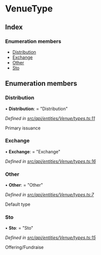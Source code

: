 # VenueType

## Index

### Enumeration members

* [Distribution](venuetype.md#distribution)
* [Exchange](venuetype.md#exchange)
* [Other](venuetype.md#other)
* [Sto](venuetype.md#sto)

## Enumeration members

### Distribution

• **Distribution**: = "Distribution"

_Defined in_ [_src/api/entities/Venue/types.ts:11_](https://github.com/PolymathNetwork/polymesh-sdk/blob/1221e467/src/api/entities/Venue/types.ts#L11)

Primary issuance

### Exchange

• **Exchange**: = "Exchange"

_Defined in_ [_src/api/entities/Venue/types.ts:16_](https://github.com/PolymathNetwork/polymesh-sdk/blob/1221e467/src/api/entities/Venue/types.ts#L16)

### Other

• **Other**: = "Other"

_Defined in_ [_src/api/entities/Venue/types.ts:7_](https://github.com/PolymathNetwork/polymesh-sdk/blob/1221e467/src/api/entities/Venue/types.ts#L7)

Default type

### Sto

• **Sto**: = "Sto"

_Defined in_ [_src/api/entities/Venue/types.ts:15_](https://github.com/PolymathNetwork/polymesh-sdk/blob/1221e467/src/api/entities/Venue/types.ts#L15)

Offering/Fundraise

